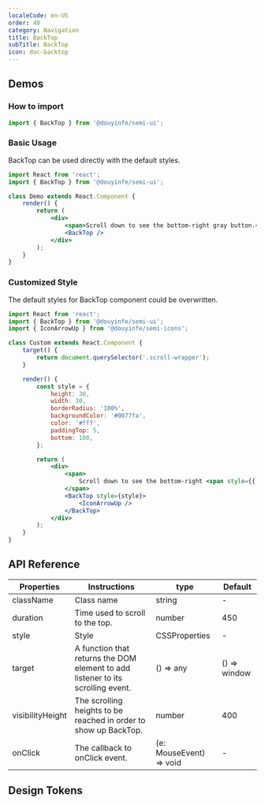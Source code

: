 ```yaml
---
localeCode: en-US
order: 40
category: Navigation
title: BackTop
subTitle: BackTop
icon: doc-backtop
---
```


## Demos

### How to import

```jsx
import { BackTop } from '@douyinfe/semi-ui';
```
### Basic Usage

BackTop can be used directly with the default styles.

```jsx live=true
import React from 'react';
import { BackTop } from '@douyinfe/semi-ui';

class Demo extends React.Component {
    render() {
        return (
            <div>
                <span>Scroll down to see the bottom-right gray button.</span>
                <BackTop />
            </div>
        );
    }
}
```

### Customized Style

The default styles for BackTop component could be overwritten.

```jsx live=true
import React from 'react';
import { BackTop } from '@douyinfe/semi-ui';
import { IconArrowUp } from '@douyinfe/semi-icons';

class Custom extends React.Component {
    target() {
        return document.querySelector('.scroll-wrapper');
    }

    render() {
        const style = {
            height: 30,
            width: 30,
            borderRadius: '100%',
            backgroundColor: '#0077fa',
            color: '#fff',
            paddingTop: 5,
            bottom: 100,
        };

        return (
            <div>
                <span>
                    Scroll down to see the bottom-right <span style={{ color: '#0077fa' }}>blue circular</span> button.
                </span>
                <BackTop style={style}>
                    <IconArrowUp />
                </BackTop>
            </div>
        );
    }
}
```

## API Reference

| Properties       | Instructions                                                                    | type     | Default      |
| ---------------- | ------------------------------------------------------------------------------- | -------- | ------------ |
| className        | Class name                                                                      | string   | -            |
| duration         | Time used to scroll to the top.                                                 | number   | 450          |
| style            | Style                                                                           | CSSProperties   | -            |
| target           | A function that returns the DOM element to add listener to its scrolling event. | () => any | () => window |
| visibilityHeight | The scrolling heights to be reached in order to show up BackTop.                | number   | 400          |
| onClick          | The callback to onClick event.                                                  | (e: MouseEvent) => void | -            |
## Design Tokens
<DesignToken/>